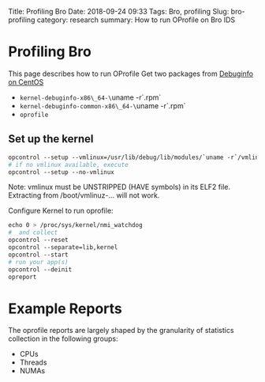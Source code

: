 Title: Profiling Bro
Date: 2018-09-24 09:33
Tags: Bro, profiling
Slug: bro-profiling
category: research
summary: How to run OProfile on Bro IDS

Profiling Bro
=============

This page describes how to run OProfile Get two packages from
[Debuginfo on CentOS](http://debuginfo.centos.org/6/x86_64/)

* `kernel-debuginfo-x86\_64-\`uname -r\`.rpm`
* `kernel-debuginfo-common-x86\_64-\`uname -r\`.rpm`
* `oprofile`

Set up the kernel
-----------------

```bash
opcontrol --setup --vmlinux=/usr/lib/debug/lib/modules/`uname -r`/vmlinux`
# if no vmlinux available, execute
opcontrol --setup --no-vmlinux
```

Note: vmlinux must be UNSTRIPPED (HAVE symbols) in its ELF2 file.
Extracting from /boot/vmlinuz-... will not work.

Configure Kernel to run oprofile:

```bash
echo 0 > /proc/sys/kernel/nmi_watchdog
#  and collect
opcontrol --reset
opcontrol --separate=lib,kernel
opcontrol --start
# run your app(s)
opcontrol --deinit
opreport
```

Example Reports
===============

The oprofile reports are largely shaped by the granularity of statistics
collection in the following groups:

* CPUs
* Threads
* NUMAs

